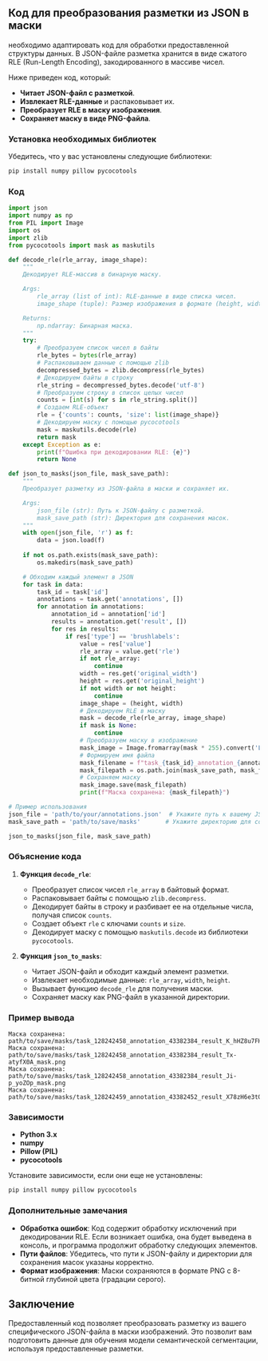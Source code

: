 ## Код для преобразования разметки из JSON в маски

необходимо адаптировать код для обработки предоставленной структуры данных. 
В  JSON-файле разметка хранится в виде сжатого RLE (Run-Length Encoding), закодированного в массиве чисел.

Ниже приведен код, который:

- **Читает JSON-файл с разметкой**.
- **Извлекает RLE-данные** и распаковывает их.
- **Преобразует RLE в маску изображения**.
- **Сохраняет маску в виде PNG-файла**.

### Установка необходимых библиотек

Убедитесь, что у вас установлены следующие библиотеки:

```bash
pip install numpy pillow pycocotools
```

### Код

```python
import json
import numpy as np
from PIL import Image
import os
import zlib
from pycocotools import mask as maskutils

def decode_rle(rle_array, image_shape):
    """
    Декодирует RLE-массив в бинарную маску.

    Args:
        rle_array (list of int): RLE-данные в виде списка чисел.
        image_shape (tuple): Размер изображения в формате (height, width).

    Returns:
        np.ndarray: Бинарная маска.
    """
    try:
        # Преобразуем список чисел в байты
        rle_bytes = bytes(rle_array)
        # Распаковываем данные с помощью zlib
        decompressed_bytes = zlib.decompress(rle_bytes)
        # Декодируем байты в строку
        rle_string = decompressed_bytes.decode('utf-8')
        # Преобразуем строку в список целых чисел
        counts = [int(s) for s in rle_string.split()]
        # Создаем RLE-объект
        rle = {'counts': counts, 'size': list(image_shape)}
        # Декодируем маску с помощью pycocotools
        mask = maskutils.decode(rle)
        return mask
    except Exception as e:
        print(f"Ошибка при декодировании RLE: {e}")
        return None

def json_to_masks(json_file, mask_save_path):
    """
    Преобразует разметку из JSON-файла в маски и сохраняет их.

    Args:
        json_file (str): Путь к JSON-файлу с разметкой.
        mask_save_path (str): Директория для сохранения масок.
    """
    with open(json_file, 'r') as f:
        data = json.load(f)
    
    if not os.path.exists(mask_save_path):
        os.makedirs(mask_save_path)

    # Обходим каждый элемент в JSON
    for task in data:
        task_id = task['id']
        annotations = task.get('annotations', [])
        for annotation in annotations:
            annotation_id = annotation['id']
            results = annotation.get('result', [])
            for res in results:
                if res['type'] == 'brushlabels':
                    value = res['value']
                    rle_array = value.get('rle')
                    if not rle_array:
                        continue
                    width = res.get('original_width')
                    height = res.get('original_height')
                    if not width or not height:
                        continue
                    image_shape = (height, width)
                    # Декодируем RLE в маску
                    mask = decode_rle(rle_array, image_shape)
                    if mask is None:
                        continue
                    # Преобразуем маску в изображение
                    mask_image = Image.fromarray(mask * 255).convert('L')
                    # Формируем имя файла
                    mask_filename = f"task_{task_id}_annotation_{annotation_id}_result_{res['id']}_mask.png"
                    mask_filepath = os.path.join(mask_save_path, mask_filename)
                    # Сохраняем маску
                    mask_image.save(mask_filepath)
                    print(f"Маска сохранена: {mask_filepath}")

# Пример использования
json_file = 'path/to/your/annotations.json'  # Укажите путь к вашему JSON-файлу
mask_save_path = 'path/to/save/masks'       # Укажите директорию для сохранения масок

json_to_masks(json_file, mask_save_path)
```

### Объяснение кода

1. **Функция `decode_rle`**: 
    - Преобразует список чисел `rle_array` в байтовый формат.
    - Распаковывает байты с помощью `zlib.decompress`.
    - Декодирует байты в строку и разбивает ее на отдельные числа, получая список `counts`.
    - Создает объект `rle` с ключами `counts` и `size`.
    - Декодирует маску с помощью `maskutils.decode` из библиотеки `pycocotools`.

2. **Функция `json_to_masks`**:
    - Читает JSON-файл и обходит каждый элемент разметки.
    - Извлекает необходимые данные: `rle_array`, `width`, `height`.
    - Вызывает функцию `decode_rle` для получения маски.
    - Сохраняет маску как PNG-файл в указанной директории.

### Пример вывода

```
Маска сохранена: path/to/save/masks/task_128242458_annotation_43382384_result_K_hHZ8u7FH_mask.png
Маска сохранена: path/to/save/masks/task_128242458_annotation_43382384_result_Tx-atyfX0A_mask.png
Маска сохранена: path/to/save/masks/task_128242458_annotation_43382384_result_Ji-p_yoZOp_mask.png
Маска сохранена: path/to/save/masks/task_128242459_annotation_43382452_result_X78zH6e3tQ_mask.png
```

### Зависимости

- **Python 3.x**
- **numpy**
- **Pillow (PIL)**
- **pycocotools**

Установите зависимости, если они еще не установлены:

```bash
pip install numpy pillow pycocotools
```

### Дополнительные замечания

- **Обработка ошибок**: Код содержит обработку исключений при декодировании RLE. Если возникает ошибка, она будет выведена в консоль, и программа продолжит обработку следующих элементов.
- **Пути файлов**: Убедитесь, что пути к JSON-файлу и директории для сохранения масок указаны корректно.
- **Формат изображения**: Маски сохраняются в формате PNG с 8-битной глубиной цвета (градации серого).

## Заключение

Предоставленный код позволяет преобразовать разметку из вашего специфического JSON-файла в маски изображений. Это позволит вам подготовить данные для обучения модели семантической сегментации, используя предоставленные разметки.
